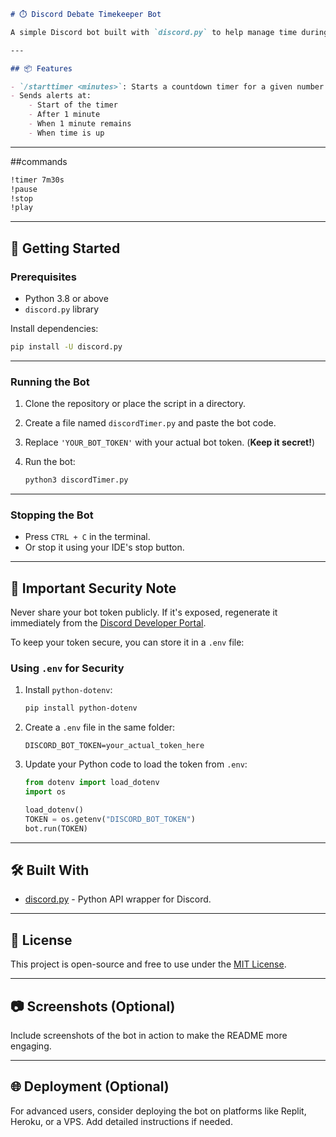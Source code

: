 ```markdown
# ⏱️ Discord Debate Timekeeper Bot

A simple Discord bot built with `discord.py` to help manage time during debate speeches. It announces when a speech starts, when 1 minute has passed, when only 1 minute remains, and when the time is up.

---

## 📦 Features

- `/starttimer <minutes>`: Starts a countdown timer for a given number of minutes.
- Sends alerts at:
    - Start of the timer
    - After 1 minute
    - When 1 minute remains
    - When time is up
```
---
##commands
```bash
!timer 7m30s
!pause
!stop
!play
```

---

## 🚀 Getting Started

### Prerequisites

- Python 3.8 or above
- `discord.py` library

Install dependencies:

```bash
pip install -U discord.py
```

---

### Running the Bot

1. Clone the repository or place the script in a directory.
2. Create a file named `discordTimer.py` and paste the bot code.
3. Replace `'YOUR_BOT_TOKEN'` with your actual bot token. (**Keep it secret!**)
4. Run the bot:

     ```bash
     python3 discordTimer.py
     ```

---

### Stopping the Bot

- Press `CTRL + C` in the terminal.
- Or stop it using your IDE's stop button.

---

## 🔐 Important Security Note

Never share your bot token publicly. If it's exposed, regenerate it immediately from the [Discord Developer Portal](https://discord.com/developers/applications).

To keep your token secure, you can store it in a `.env` file:

### Using `.env` for Security

1. Install `python-dotenv`:
     ```bash
     pip install python-dotenv
     ```

2. Create a `.env` file in the same folder:

     ```
     DISCORD_BOT_TOKEN=your_actual_token_here
     ```

3. Update your Python code to load the token from `.env`:

     ```python
     from dotenv import load_dotenv
     import os

     load_dotenv()
     TOKEN = os.getenv("DISCORD_BOT_TOKEN")
     bot.run(TOKEN)
     ```

---

## 🛠️ Built With

- [discord.py](https://discordpy.readthedocs.io/) - Python API wrapper for Discord.

---

## 📄 License

This project is open-source and free to use under the [MIT License](LICENSE).

---

## 📷 Screenshots (Optional)

Include screenshots of the bot in action to make the README more engaging.

---

## 🌐 Deployment (Optional)

For advanced users, consider deploying the bot on platforms like Replit, Heroku, or a VPS. Add detailed instructions if needed.
```
